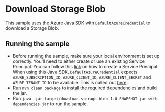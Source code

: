 # Download Storage Blob

This sample uses the Azure Java SDK with [`DefaultAzureCredential`](https://docs.microsoft.com/en-us/azure/developer/java/sdk/identity-azure-hosted-auth#default-azure-credential) to download a Storage Blob.


## Running the sample
- Before running the sample, make sure your local environment is set up correctly. You'll need to either create or use an existing Service Principal. You can follow this [link](https://docs.microsoft.com/en-us/azure/developer/java/sdk/get-started#set-up-authentication) on how to create a Service Principal.
When using this Java SDK, `DefaultAzureCredential` expects `AZURE_SUBSCRIPTION_ID`, `AZURE_CLIENT_ID`, `AZURE_CLIENT_SECRET` and `AZURE_TENANT_ID` to be available. This is called out [here](https://docs.microsoft.com/en-us/azure/developer/java/sdk/identity-azure-hosted-auth#configure-defaultazurecredential).
- Run `mvn clean package` to install the required dependencies and build the jar. 
- Run `java -jar target/download-storage-blob-1.0-SNAPSHOT-jar-with-dependencies.jar` to run the sample.